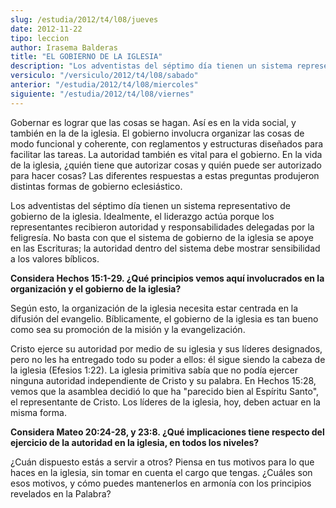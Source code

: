 ```yaml
---
slug: /estudia/2012/t4/l08/jueves
date: 2012-11-22
tipo: leccion
author: Irasema Balderas
title: "EL GOBIERNO DE LA IGLESIA"
description: "Los adventistas del séptimo día tienen un sistema representativo de gobierno de  la iglesia. Idealmente, el liderazgo actúa porque los representantes recibieron  autoridad y responsabilidades delegadas por la feligresía. No basta con que el  sistema de gobierno de la iglesia s..."
versiculo: "/versiculo/2012/t4/l08/sabado"
anterior: "/estudia/2012/t4/l08/miercoles"
siguiente: "/estudia/2012/t4/l08/viernes"
---
```


Gobernar es lograr que las cosas se hagan. Así es en la vida social, y también en la de la iglesia. El gobierno involucra organizar las cosas de modo funcional y coherente, con reglamentos y estructuras diseñados para facilitar las tareas. La autoridad también es vital para el gobierno. En la vida de la iglesia, ¿quién tiene que autorizar cosas y quién puede ser autorizado para hacer cosas? Las diferentes respuestas a estas preguntas produjeron distintas formas de gobierno eclesiástico.

Los adventistas del séptimo día tienen un sistema representativo de gobierno de la iglesia. Idealmente, el liderazgo actúa porque los representantes recibieron autoridad y responsabilidades delegadas por la feligresía. No basta con que el sistema de gobierno de la iglesia se apoye en las Escrituras; la autoridad dentro del sistema debe mostrar sensibilidad a los valores bíblicos.

**Considera Hechos 15:1-29. ¿Qué principios vemos aquí involucrados en la organización y el gobierno de la iglesia?**

Según esto, la organización de la iglesia necesita estar centrada en la difusión del evangelio. Bíblicamente, el gobierno de la iglesia es tan bueno como sea su promoción de la misión y la evangelización.

Cristo ejerce su autoridad por medio de su iglesia y sus líderes designados, pero no les ha entregado todo su poder a ellos: él sigue siendo la cabeza de la iglesia (Efesios 1:22). La iglesia primitiva sabía que no podía ejercer ninguna autoridad independiente de Cristo y su palabra. En Hechos 15:28, vemos que la asamblea decidió lo que ha "parecido bien al Espíritu Santo", el representante de Cristo. Los líderes de la iglesia, hoy, deben actuar en la misma forma.

**Considera Mateo 20:24-28, y 23:8. ¿Qué implicaciones tiene respecto del ejercicio de la autoridad en la iglesia, en todos los niveles?**

¿Cuán dispuesto estás a servir a otros? Piensa en tus motivos para lo que haces en la iglesia, sin tomar en cuenta el cargo que tengas. ¿Cuáles son esos motivos, y cómo puedes mantenerlos en armonía con los principios revelados en la Palabra?

